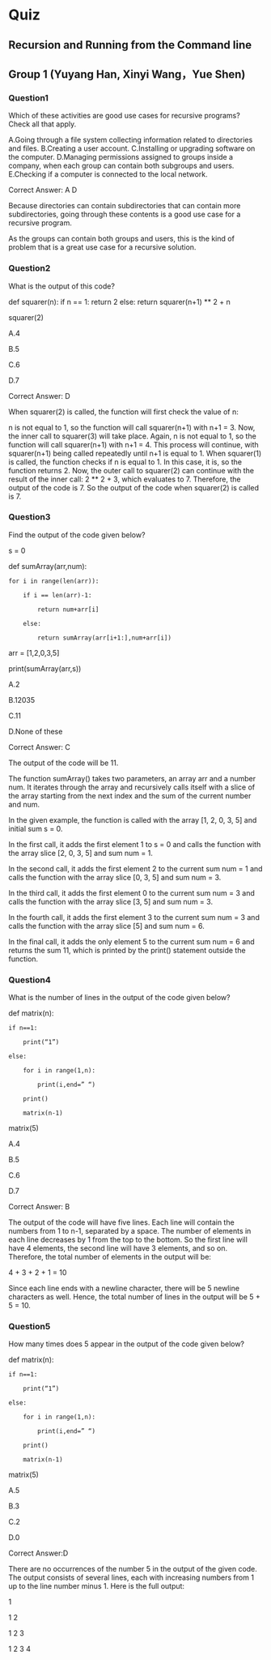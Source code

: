 # Quiz
## Recursion and Running from the Command line

## Group 1 (Yuyang Han, Xinyi Wang，Yue Shen)

### Question1

Which of these activities are good use cases for recursive programs? Check all that apply.

A.Going through a file system collecting information related to directories and files.
B.Creating a user account.
C.Installing or upgrading software on the computer.
D.Managing permissions assigned to groups inside a company, when each group can contain both subgroups and users.
E.Checking if a computer is connected to the local network.


Correct Answer: A D

Because directories can contain subdirectories that can contain more subdirectories, going through these contents is a good use case for a recursive program.

As the groups can contain both groups and users, this is the kind of problem that is a great use case for a recursive solution.


### Question2

What is the output of this code?


def squarer(n):
   if n == 1:
      return 2
   else:
      return squarer(n+1) ** 2 + n

squarer(2)

A.4

B.5

C.6

D.7

Correct Answer: D

When squarer(2) is called, the function will first check the value of n:

n is not equal to 1, so the function will call squarer(n+1) with n+1 = 3.
Now, the inner call to squarer(3) will take place. Again, n is not equal to 1, so the function will call squarer(n+1) with n+1 = 4.
This process will continue, with squarer(n+1) being called repeatedly until n+1 is equal to 1.
When squarer(1) is called, the function checks if n is equal to 1. In this case, it is, so the function returns 2.
Now, the outer call to squarer(2) can continue with the result of the inner call: 2 ** 2 + 3, which evaluates to 7.
Therefore, the output of the code is 7.
So the output of the code when squarer(2) is called is 7.


### Question3
Find the output of the code given below?

s = 0

def sumArray(arr,num):

    for i in range(len(arr)):

        if i == len(arr)-1:

            return num+arr[i]

        else:

            return sumArray(arr[i+1:],num+arr[i])

 

arr = [1,2,0,3,5]

print(sumArray(arr,s))

A.2

B.12035

C.11

D.None of these

Correct Answer: C

The output of the code will be 11.

The function sumArray() takes two parameters, an array arr and a number num. It iterates through the array and recursively calls itself with a slice of the array starting from the next index and the sum of the current number and num.

In the given example, the function is called with the array [1, 2, 0, 3, 5] and initial sum s = 0.

In the first call, it adds the first element 1 to s = 0 and calls the function with the array slice [2, 0, 3, 5] and sum num = 1.

In the second call, it adds the first element 2 to the current sum num = 1 and calls the function with the array slice [0, 3, 5] and sum num = 3.

In the third call, it adds the first element 0 to the current sum num = 3 and calls the function with the array slice [3, 5] and sum num = 3.

In the fourth call, it adds the first element 3 to the current sum num = 3 and calls the function with the array slice [5] and sum num = 6.

In the final call, it adds the only element 5 to the current sum num = 6 and returns the sum 11, which is printed by the print() statement outside the function.

### Question4
What is the number of lines in the output of the code given below?

def matrix(n):

    if n==1:

        print(“1”)

    else:

        for i in range(1,n):

            print(i,end=” “)

        print()

        matrix(n-1)

 

matrix(5)

A.4

B.5

C.6

D.7

Correct Answer: B

The output of the code will have five lines. Each line will contain the numbers from 1 to n-1, separated by a space. The number of elements in each line decreases by 1 from the top to the bottom. So the first line will have 4 elements, the second line will have 3 elements, and so on. Therefore, the total number of elements in the output will be:

4 + 3 + 2 + 1 = 10

Since each line ends with a newline character, there will be 5 newline characters as well. Hence, the total number of lines in the output will be 5 + 5 = 10.

### Question5
How many times does 5 appear in the output of the code given below?
 

def matrix(n):

    if n==1:

        print(“1”)

    else:

        for i in range(1,n):

            print(i,end=” “)

        print()

        matrix(n-1)

 

matrix(5)

A.5

B.3

C.2

D.0

Correct Answer:D

There are no occurrences of the number 5 in the output of the given code. The output consists of several lines, each with increasing numbers from 1 up to the line number minus 1. Here is the full output:

1

1 2

1 2 3

1 2 3 4
